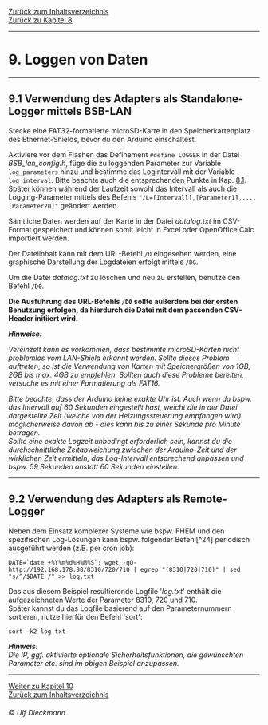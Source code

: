 [Zurück zum Inhaltsverzeichnis](inhaltsverzeichnis.md)  
[Zurück zu Kapitel 8](kap08.md)    
    
---
    

    
# 9. Loggen von Daten #  
    
---
    
## 9.1 Verwendung des Adapters als Standalone-Logger mittels BSB-LAN ##

Stecke eine FAT32-formatierte microSD-Karte in den
Speicherkartenplatz des Ethernet-Shields, bevor du den Arduino
einschaltest.  
        
Aktiviere vor dem Flashen das Definement `#define LOGGER` in der Datei
*BSB\_lan\_config.h*, füge die zu loggenden Parameter zur Variable
`log_parameters` hinzu und bestimme das Logintervall mit der Variable
`log_interval`. Bitte beachte auch die entsprechenden Punkte in Kap. [8.1](kap08.md#81-auflistung-und-beschreibung-der-url-befehle).
Später können während der Laufzeit sowohl das Intervall als auch die
Logging-Parameter mittels des Befehls
`"/L=[Intervall],[Parameter1],...,[Parameter20]"` geändert
werden.

Sämtliche Daten werden auf der Karte in der Datei *datalog.txt* im
CSV-Format gespeichert und können somit leicht in Excel oder OpenOffice
Calc importiert werden.  

Der Dateiinhalt kann mit dem URL-Befehl `/D` eingesehen werden, eine
graphische Darstellung der Logdateien erfolgt mittels `/DG`.  

Um die Datei *datalog.txt* zu löschen und neu zu erstellen, benutze den
Befehl `/D0`.  
    
**Die Ausführung des URL-Befehls `/D0` sollte außerdem bei der ersten Benutzung erfolgen,
da hierdurch die Datei mit dem passenden CSV-Header initiiert wird.**  
    
***Hinweise:***  
    
*Vereinzelt kann es vorkommen, dass bestimmte microSD-Karten nicht 
problemlos vom LAN-Shield erkannt werden. Sollte dieses 
Problem auftreten, so ist die Verwendung von Karten mit Speichergrößen 
von 1GB, 2GB bis max. 4GB zu empfehlen. Sollten auch diese Probleme 
bereiten, versuche es mit einer Formatierung als FAT16.*  
    
*Bitte beachte, dass der Arduino keine exakte Uhr ist. Auch wenn du bspw.
das Intervall auf 60 Sekunden eingestellt hast, weicht die in der Datei
dargestellte Zeit (welche von der Heizungssteuerung empfangen wird)
möglicherweise davon ab - dies kann bis zu einer Sekunde pro Minute
betragen.  
Sollte eine exakte Logzeit unbedingt erforderlich sein, kannst du die
durchschnittliche Zeitabweichung zwischen der Arduino-Zeit und der
wirklichen Zeit ermitteln, das Log-Intervall entsprechend anpassen und
bspw. 59 Sekunden anstatt 60 Sekunden einstellen.*  
    
---
    
## 9.2 Verwendung des Adapters als Remote-Logger ##

Neben dem Einsatz komplexer Systeme wie bspw. FHEM und den spezifischen
Log-Lösungen kann bspw. folgender Befehl[^24] periodisch ausgeführt
werden (z.B. per cron job):
    
```
DATE=`date +%Y%m%d%H%M%S`; wget -qO- http://192.168.178.88/8310/720/710 | egrep "(8310|720|710)" | sed "s/^/$DATE /" >> log.txt  
```
    
Das aus diesem Beispiel resultierende Logfile \'*log.txt*\' enthält die
aufgezeichneten Werte der Parameter 8310, 720 und 710.\
Später kannst du das Logfile basierend auf den Parameternummern
sortieren, nutze hierfür den Befehl \'sort\':

`sort -k2 log.txt`  
    
***Hinweis:***  
*Die IP, ggf. aktivierte optionale Sicherheitsfunktionen, die gewünschten 
Parameter etc. sind im obigen Beispiel anzupassen.*  
    
       
    
---
    

[Weiter zu Kapitel 10](kap10.md)      
[Zurück zum Inhaltsverzeichnis](inhaltsverzeichnis.md)   
    
###### *&copy; Ulf Dieckmann*



